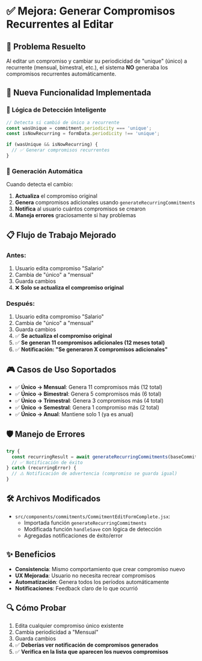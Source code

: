 # ✅ Mejora: Generar Compromisos Recurrentes al Editar

## 🎯 **Problema Resuelto**
Al editar un compromiso y cambiar su periodicidad de "unique" (único) a recurrente (mensual, bimestral, etc.), el sistema **NO** generaba los compromisos recurrentes automáticamente.

## 🔄 **Nueva Funcionalidad Implementada**

### 🧠 **Lógica de Detección Inteligente**
```javascript
// Detecta si cambió de único a recurrente
const wasUnique = commitment.periodicity === 'unique';
const isNowRecurring = formData.periodicity !== 'unique';

if (wasUnique && isNowRecurring) {
  // ✅ Generar compromisos recurrentes
}
```

### 🚀 **Generación Automática**
Cuando detecta el cambio:
1. **Actualiza** el compromiso original
2. **Genera** compromisos adicionales usando `generateRecurringCommitments`
3. **Notifica** al usuario cuántos compromisos se crearon
4. **Maneja errores** graciosamente si hay problemas

## 📋 **Flujo de Trabajo Mejorado**

### **Antes:**
1. Usuario edita compromiso "Salario" 
2. Cambia de "único" a "mensual"
3. Guarda cambios
4. ❌ **Solo se actualiza el compromiso original**

### **Después:**
1. Usuario edita compromiso "Salario"
2. Cambia de "único" a "mensual" 
3. Guarda cambios
4. ✅ **Se actualiza el compromiso original**
5. ✅ **Se generan 11 compromisos adicionales (12 meses total)**
6. ✅ **Notificación: "Se generaron X compromisos adicionales"**

## 🎮 **Casos de Uso Soportados**
- ✅ **Único → Mensual**: Genera 11 compromisos más (12 total)
- ✅ **Único → Bimestral**: Genera 5 compromisos más (6 total)
- ✅ **Único → Trimestral**: Genera 3 compromisos más (4 total)
- ✅ **Único → Semestral**: Genera 1 compromiso más (2 total)
- ✅ **Único → Anual**: Mantiene solo 1 (ya es anual)

## 🛡️ **Manejo de Errores**
```javascript
try {
  const recurringResult = await generateRecurringCommitments(baseCommitmentData);
  // ✅ Notificación de éxito
} catch (recurringError) {
  // ⚠️ Notificación de advertencia (compromiso se guarda igual)
}
```

## 🛠️ **Archivos Modificados**
- `src/components/commitments/CommitmentEditFormComplete.jsx`:
  - Importada función `generateRecurringCommitments`
  - Modificada función `handleSave` con lógica de detección
  - Agregadas notificaciones de éxito/error

## ✨ **Beneficios**
- **Consistencia**: Mismo comportamiento que crear compromiso nuevo
- **UX Mejorada**: Usuario no necesita recrear compromisos
- **Automatización**: Genera todos los períodos automáticamente
- **Notificaciones**: Feedback claro de lo que ocurrió

## 🔍 **Cómo Probar**
1. Edita cualquier compromiso único existente
2. Cambia periodicidad a "Mensual"
3. Guarda cambios
4. ✅ **Deberías ver notificación de compromisos generados**
5. ✅ **Verifica en la lista que aparecen los nuevos compromisos**
